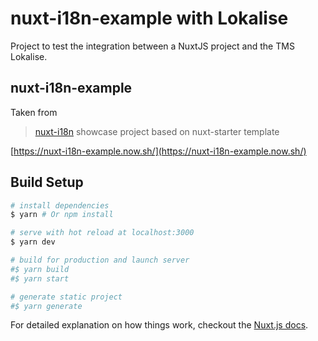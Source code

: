 # nuxt-i18n-example with Lokalise

Project to test the integration between a NuxtJS project and the TMS Lokalise.

## nuxt-i18n-example

Taken from
> [nuxt-i18n](https://github.com/paulgv/nuxt-i18n) showcase project based on nuxt-starter template

[https://nuxt-i18n-example.now.sh/](https://nuxt-i18n-example.now.sh/)

## Build Setup

``` bash
# install dependencies
$ yarn # Or npm install

# serve with hot reload at localhost:3000
$ yarn dev

# build for production and launch server
#$ yarn build
#$ yarn start

# generate static project
#$ yarn generate
```

For detailed explanation on how things work, checkout the [Nuxt.js docs](https://github.com/nuxt/nuxt.js).
